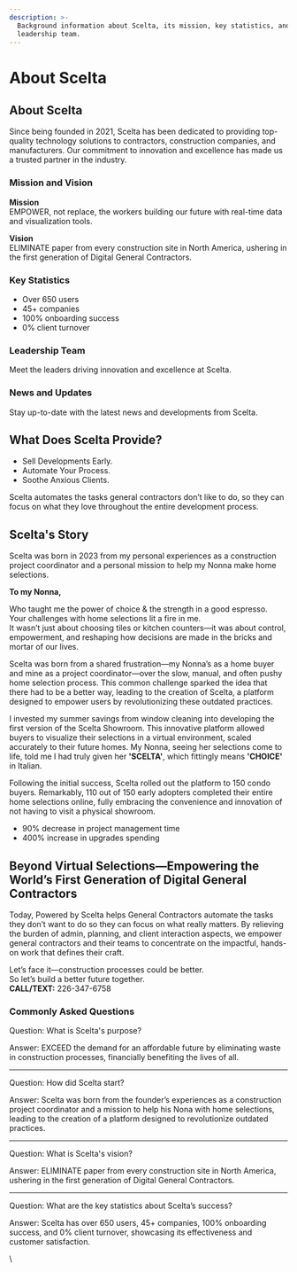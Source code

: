 ```yaml
---
description: >-
  Background information about Scelta, its mission, key statistics, and the
  leadership team.
---
```


# About Scelta

## About Scelta

Since being founded in 2021, Scelta has been dedicated to providing top-quality technology solutions to contractors, construction companies, and manufacturers. Our commitment to innovation and excellence has made us a trusted partner in the industry.

### Mission and Vision

**Mission**\
EMPOWER, not replace, the workers building our future with real-time data and visualization tools.

**Vision**\
ELIMINATE paper from every construction site in North America, ushering in the first generation of Digital General Contractors.

### Key Statistics

* Over 650 users
* 45+ companies
* 100% onboarding success
* 0% client turnover

### Leadership Team

Meet the leaders driving innovation and excellence at Scelta.

### News and Updates

Stay up-to-date with the latest news and developments from Scelta.

## What Does Scelta Provide?

* Sell Developments Early.
* Automate Your Process.
* Soothe Anxious Clients.

Scelta automates the tasks general contractors don’t like to do, so they can focus on what they love throughout the entire development process.

## Scelta's Story

Scelta was born in 2023 from my personal experiences as a construction project coordinator and a personal mission to help my Nonna make home selections.

**To my Nonna,**

Who taught me the power of choice & the strength in a good espresso.\
Your challenges with home selections lit a fire in me.\
It wasn’t just about choosing tiles or kitchen counters—it was about control, empowerment, and reshaping how decisions are made in the bricks and mortar of our lives.

Scelta was born from a shared frustration—my Nonna’s as a home buyer and mine as a project coordinator—over the slow, manual, and often pushy home selection process. This common challenge sparked the idea that there had to be a better way, leading to the creation of Scelta, a platform designed to empower users by revolutionizing these outdated practices.

I invested my summer savings from window cleaning into developing the first version of the Scelta Showroom. This innovative platform allowed buyers to visualize their selections in a virtual environment, scaled accurately to their future homes. My Nonna, seeing her selections come to life, told me I had truly given her **'SCELTA'**, which fittingly means **'CHOICE'** in Italian.

Following the initial success, Scelta rolled out the platform to 150 condo buyers. Remarkably, 110 out of 150 early adopters completed their entire home selections online, fully embracing the convenience and innovation of not having to visit a physical showroom.

* 90% decrease in project management time
* 400% increase in upgrades spending

## Beyond Virtual Selections—Empowering the World’s First Generation of Digital General Contractors

Today, Powered by Scelta helps General Contractors automate the tasks they don’t want to do so they can focus on what really matters. By relieving the burden of admin, planning, and client interaction aspects, we empower general contractors and their teams to concentrate on the impactful, hands-on work that defines their craft.

Let’s face it—construction processes could be better.\
So let’s build a better future together.\
**CALL/TEXT:** 226-347-6758

### Commonly Asked Questions

Question: What is Scelta's purpose?

Answer: EXCEED the demand for an affordable future by eliminating waste in construction processes, financially benefiting the lives of all.

***

Question: How did Scelta start?

Answer: Scelta was born from the founder’s experiences as a construction project coordinator and a mission to help his Nona with home selections, leading to the creation of a platform designed to revolutionize outdated practices.

***

Question: What is Scelta's vision?

Answer: ELIMINATE paper from every construction site in North America, ushering in the first generation of Digital General Contractors.

***

Question: What are the key statistics about Scelta’s success?

Answer: Scelta has over 650 users, 45+ companies, 100% onboarding success, and 0% client turnover, showcasing its effectiveness and customer satisfaction.

\
